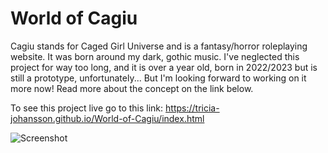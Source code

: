 # World of Cagiu

Cagiu stands for Caged Girl Universe and is a fantasy/horror roleplaying website. It was born around my dark, gothic music. I've neglected this project for way too long, and it is over a year old, born in 2022/2023 but is still a prototype, unfortunately... But I'm looking forward to working on it more now! Read more about the concept on the link below.

To see this project live go to this link: https://tricia-johansson.github.io/World-of-Cagiu/index.html

![Screenshot](https://trixjoyce.com/GitHub/cagiu.png)
